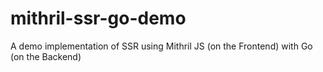 # mithril-ssr-go-demo
A demo implementation of SSR using Mithril JS (on the Frontend) with Go (on the Backend)
